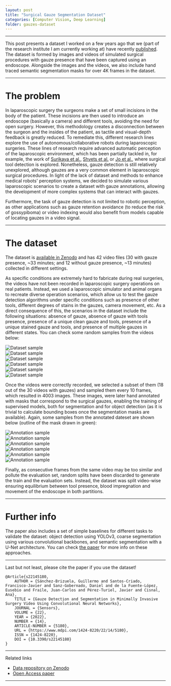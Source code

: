 ```yaml
---
layout: post
title: "Surgical Gauze Segmentation Dataset"
categories: [Computer Vision, Deep Learning]
folder: gauzes-dataset
---
```

***

This post presents a dataset I worked on a few years ago that we (part of the research institute I am currently working at) have recently [published](https://www.mdpi.com/1424-8220/22/14/5180). The dataset is formed by images and videos of simulated surgical procedures with gauze presence that have been captured using an endoscope. Alongside the images and the videos, we also include hand traced semantic segmentation masks for over 4K frames in the dataset.

***

# The problem

In laparoscopic surgery the surgeons make a set of small incisions in the body of the patient. These incisions are then used to introduce an endoscope (basically a camera) and different tools, avoiding the need for open surgery. However, this methodology creates a disconnection between the surgeon and the insides of the patient, as tactile and visual-depth feedback is greatly reduced. To remediate this, different research lines explore the use of autonomous/collaborative robots during laparoscopic surgeries. These lines of research require advanced automatic perception of the laparoscopic environment, which has been partially tackled in, for example, the work of [Surikaya et al.](https://ieeexplore.ieee.org/document/7847313), [Shvets et al.](https://ieeexplore.ieee.org/document/8614125) or [Jo et al.](https://www.mdpi.com/2076-3417/9/14/2865), where surgical tool detection is explored. Nonetheless, gauze detection is still relatively unexplored, although gauzes are a very common element in laparoscopic surgical procedures. In light of the lack of dataset and methods to enhance medical robots' perception systems, we decided to simulate various laparoscopic scenarios to create a dataset with gauze annotations, allowing the development of more complex systems that can interact with gauzes.

Furthermore, the task of gauze detection is not limited to robotic perception, as other applications such as gauze retention avoidance (to reduce the risk of gossypiboma) or video indexing would also benefit from models capable of locating gauzes in a video signal.

***

# The dataset

The dataset is [available in Zenodo](https://zenodo.org/record/6637871) and has 42 video files (30 with gauze presence, ~33 minutes; and 12 without gauze presence, ~13 minutes) collected in different settings. 

As specific conditions are extremely hard to fabricate during real surgeries, the videos have not been recorded in laparoscopic surgery operations on real patients. Instead, we used a laparoscopic simulator and animal organs to recreate diverse operation scenarios, which allow us to test the gauze detection algorithms under specific conditions such as presence of other tools, different degrees of stains in the gauzes, camera movement, etc. As a direct consequence of this, the scenarios in the dataset include the following situations: absence of gauze, absence of gauze with tools presence, presence of a unique clean gauze and tools, presence of a unique stained gauze and tools, and presence of multiple gauzes in different states. You can check some random samples from the videos below:

<div class="container">
  <div class="row">
    <div class="col"><img src="./../images/gauzes-dataset/input/VID0002-000020.png" alt="Dataset sample"/></div>
    <div class="col"><img src="./../images/gauzes-dataset/input/VID0002-000470.png" alt="Dataset sample"/></div>
    <div class="col"><img src="./../images/gauzes-dataset/input/VID0006-000080.png" alt="Dataset sample"/></div>
  </div>
  <div class="row">
    <div class="col"><img src="./../images/gauzes-dataset/input/VID0007-000310.png" alt="Dataset sample"/></div>
    <div class="col"><img src="./../images/gauzes-dataset/input/VID0017-000590.png" alt="Dataset sample"/></div>
    <div class="col"><img src="./../images/gauzes-dataset/input/VID0022-001550.png" alt="Dataset sample"/></div>
  </div>
</div>

Once the videos were correctly recorded, we selected a subset of them (18 out of the 30 videos with gauzes) and sampled them every 10 frames, which resulted in 4003 images. These images, were later hand annotated with masks that correspond to the surgical gauzes, enabling the training of supervised models, both for segmentation and for object detection (as it is trivial to calculate bounding boxes once the segmentation masks are available). Again, some samples from the annotated dateset are shown below (outline of the mask drawn in green):

<div class="container">
  <div class="row">
    <div class="col"><img src="./../images/gauzes-dataset/annot/VID0004-000040.png" alt="Annotation sample"/></div>
    <div class="col"><img src="./../images/gauzes-dataset/annot/VID0016-000980.png" alt="Annotation sample"/></div>
    <div class="col"><img src="./../images/gauzes-dataset/annot/VID0021-000090.png" alt="Annotation sample"/></div>
  </div>
  <div class="row">
    <div class="col"><img src="./../images/gauzes-dataset/annot/VID0021-000870.png" alt="Annotation sample"/></div>
    <div class="col"><img src="./../images/gauzes-dataset/annot/VID0024-000300.png" alt="Annotation sample"/></div>
    <div class="col"><img src="./../images/gauzes-dataset/annot/VID0004-000980.png" alt="Annotation sample"/></div>
  </div>
</div>

Finally, as consecutive frames from the same video may be too similar and pollute the evaluation set, random splits have been discarded to generate the train and the evaluation sets. Instead, the dataset was split video-wise ensuring equilibrium between tool presence, blood impregnation and movement of the endoscope in both partitions.

***

# Further info

The paper also includes a set of simple baselines for different tasks to validate the dataset: object detection using YOLOv3, coarse segmentation using various convolutional backbones, and semantic segmentation with a U-Net architecture. You can check [the paper](https://www.mdpi.com/1424-8220/22/14/5180) for more info on these approaches.

***

Last but not least, please cite the paper if you use the dataset!

```
@Article{s22145180,
	AUTHOR = {Sánchez-Brizuela, Guillermo and Santos-Criado, Francisco-Javier and Sanz-Gobernado, Daniel and de la Fuente-López, Eusebio and Fraile, Juan-Carlos and Pérez-Turiel, Javier and Cisnal, Ana},
	TITLE = {Gauze Detection and Segmentation in Minimally Invasive Surgery Video Using Convolutional Neural Networks},
	JOURNAL = {Sensors},
	VOLUME = {22},
	YEAR = {2022},
	NUMBER = {14},
	ARTICLE-NUMBER = {5180},
	URL = {https://www.mdpi.com/1424-8220/22/14/5180},
	ISSN = {1424-8220},
	DOI = {10.3390/s22145180}
}
```

***

Related links
+ [Data repository on Zenodo](https://zenodo.org/record/6637871)
+ [Open Access paper](https://www.mdpi.com/1424-8220/22/14/5180)

***